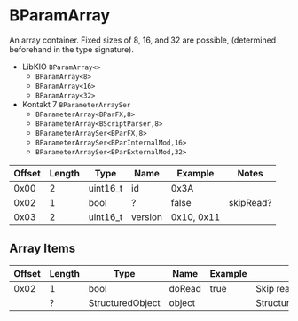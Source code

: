 # BParamArray

An array container. Fixed sizes of 8, 16, and 32 are possible, (determined beforehand in the type signature).

- LibKIO `BParamArray<>`
  - `BParamArray<8>`
  - `BParamArray<16>`
  - `BParamArray<32>`
- Kontakt 7 `BParameterArraySer`
  - `BParameterArray<BParFX,8>`
  - `BParameterArray<BScriptParser,8>`
  - `BParameterArraySer<BParFX,8>`
  - `BParameterArraySer<BParInternalMod,16>`
  - `BParameterArraySer<BParExternalMod,32>`

| Offset | Length | Type     | Name    | Example    | Notes     |
| ------ | ------ | -------- | ------- | ---------- | --------- |
| 0x00   | 2      | uint16_t | id      | 0x3A       |           |
| 0x02   | 1      | bool     | ?       | false      | skipRead? |
| 0x03   | 2      | uint16_t | version | 0x10, 0x11 |           |

## Array Items

| Offset | Length | Type             | Name   | Example | Notes                     |
| ------ | ------ | ---------------- | ------ | ------- | ------------------------- |
| 0x02   | 1      | bool             | doRead | true    | Skip reading if `false`   |
|        | ?      | StructuredObject | object |         | StructuredObject::factory |
